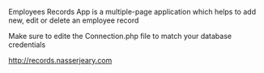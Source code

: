Employees Records App is a multiple-page application which helps to add new, edit or delete an employee record

Make sure to edite the Connection.php file to match your database credentials

http://records.nasserjeary.com
